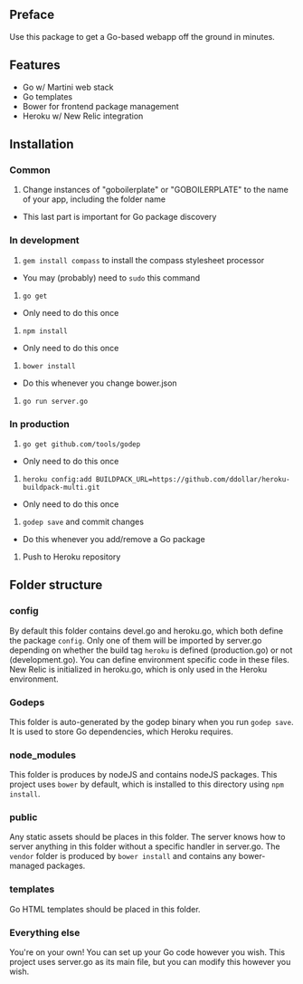 ## Preface

Use this package to get a Go-based webapp off the ground in minutes.

## Features

* Go w/ Martini web stack
* Go templates
* Bower for frontend package management
* Heroku w/ New Relic integration

## Installation

### Common
1. Change instances of "goboilerplate" or "GOBOILERPLATE" to the name of your app, including the folder name
  * This last part is important for Go package discovery

### In development
1. `gem install compass` to install the compass stylesheet processor
  * You may (probably) need to `sudo` this command
1. `go get`
  * Only need to do this once
1. `npm install`
  * Only need to do this once
1. `bower install`
  * Do this whenever you change bower.json
1. `go run server.go`

### In production
1. `go get github.com/tools/godep`
  * Only need to do this once
1. `heroku config:add BUILDPACK_URL=https://github.com/ddollar/heroku-buildpack-multi.git`
  * Only need to do this once
1. `godep save` and commit changes
  * Do this whenever you add/remove a Go package
1. Push to Heroku repository


## Folder structure

### config

By default this folder contains devel.go and heroku.go, which both define the package ```config```.  Only one of them will be imported by server.go depending on whether the build tag ```heroku``` is defined (production.go) or not (development.go).  You can define environment specific code in these files.  New Relic is initialized in heroku.go, which is only used in the Heroku environment.

### Godeps

This folder is auto-generated by the godep binary when you run ```godep save```.  It is used to store Go dependencies, which Heroku requires.

### node_modules

This folder is produces by nodeJS and contains nodeJS packages.  This project uses ```bower``` by default, which is installed to this directory using ```npm install```.

### public

Any static assets should be places in this folder.  The server knows how to server anything in this folder without a specific handler in server.go.  The ```vendor``` folder is produced by ```bower install``` and contains any bower-managed packages.

### templates

Go HTML templates should be placed in this folder.

### Everything else

You're on your own!  You can set up your Go code however you wish.  This project uses server.go as its main file, but you can modify this however you wish.
